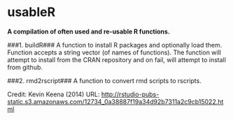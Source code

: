 # usableR
**A compilation of often used and re-usable R functions.**


###1. buildR###
A function to install R packages and optionally load them.
Function accepts a string vector (of names of functions).
The function will attempt to install from the CRAN repository and on fail, will attempt to install from github.

###2. rmd2rscript###
A function to convert rmd scripts to rscripts.

Credit: Kevin Keena (2014)
URL:    http://rstudio-pubs-static.s3.amazonaws.com/12734_0a38887f19a34d92b7311a2c9cb15022.html
